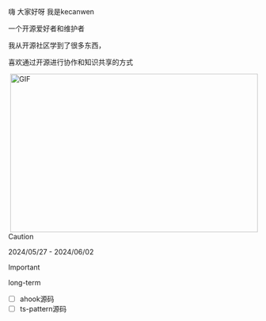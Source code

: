 嗨 大家好呀  我是kecanwen

一个开源爱好者和维护者

我从开源社区学到了很多东西，

喜欢通过开源进行协作和知识共享的方式



  <img align="right" alt="GIF" src="https://github.com/abhisheknaiidu/abhisheknaiidu/blob/master/code.gif?raw=true" width="500" height="320" />
  
> [!CAUTION]
> 2024/05/27 - 2024/06/02





> [!IMPORTANT]
> long-term

- [ ] ahook源码
- [ ] ts-pattern源码

```

